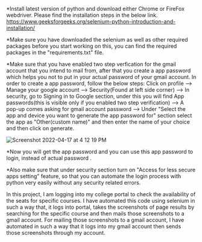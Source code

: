 *Install latest version of python and download either Chrome or FireFox webdriver. Please find the installation steps in the below link.
https://www.geeksforgeeks.org/selenium-python-introduction-and-installation/


*Make sure you have downloaded the selenium as well as other required packages before you start working on this, you can find the required packages in the "requirements.txt" file.


*Make sure that you have enabled two step verfication for the gmail account that you intend to mail from, after that you create a app password which helps you not to put in your actual password of your gmail account. In order to create a app password, follow the below steps:
Click on profile --> Manage your google account --> Security(Found at left side corner) --> In security, go to Signing in to Google section, under this you will find App passwords(this is visible only if you enabled two step verification) --> A pop-up comes asking for gmail account password --> Under "Select the app and device you want to generate the app password for" section select the app as "Other(custom name)" and then enter the name of your choice and then click on generate.



![Screenshot 2022-04-17 at 4 12 19 PM](https://user-images.githubusercontent.com/60035403/163711019-eee5867a-8f41-4762-9629-cb1345ca724e.png)



*Now you will get the app password and you can use this app password to login, instead of actual password .


*Also make sure that under security section turn on "Access for less secure apps setting" feature, so that you can automate the login process with python very easily without any security related errors.




In this project, I am logging into my college portal to check the availability of the seats for specific courses. I have automated this code using selenium in such a way that, it logs into portal, takes the screenshots of page results by searching for the specific course and then mails those screenshots to a gmail account. For mailing those screenshots to a gmail account, I have automated in such a way that it logs into my gmail account then sends those screenshots through my account.
